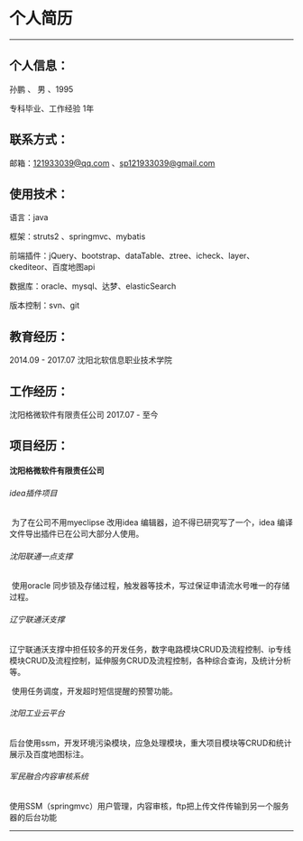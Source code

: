 # 个人简历

------



## 个人信息：

 孙鹏 、 男 、1995 

专科毕业、工作经验 1年



## 联系方式：

邮箱：121933039@qq.com 、sp121933039@gmail.com



## 使用技术：

语言：java

框架：struts2 、springmvc、mybatis

前端插件：jQuery、bootstrap、dataTable、ztree、icheck、layer、ckediteor、百度地图api

数据库：oracle、mysql、达梦、elasticSearch

版本控制：svn、git

## 教育经历：

2014.09  - 2017.07        沈阳北软信息职业技术学院



## 工作经历：

沈阳格微软件有限责任公司      2017.07  - 至今



## 项目经历：

#### 沈阳格微软件有限责任公司

###### idea插件项目

​	为了在公司不用myeclipse 改用idea 编辑器，迫不得已研究写了一个，idea 编译文件导出插件已在公司大部分人使用。



###### 沈阳联通一点支撑

​	使用oracle 同步锁及存储过程，触发器等技术，写过保证申请流水号唯一的存储过程。

###### 辽宁联通沃支撑

​	辽宁联通沃支撑中担任较多的开发任务，数字电路模块CRUD及流程控制、ip专线模块CRUD及流程控制，延伸服务CRUD及流程控制，各种综合查询，及统计分析等。

​	使用任务调度，开发超时短信提醒的预警功能。

###### 沈阳工业云平台

​	后台使用ssm，开发环境污染模块，应急处理模块，重大项目模块等CRUD和统计展示及百度地图标注。



###### 军民融合内容审核系统

​	使用SSM（springmvc）用户管理，内容审核，ftp把上传文件传输到另一个服务器的后台功能



------

